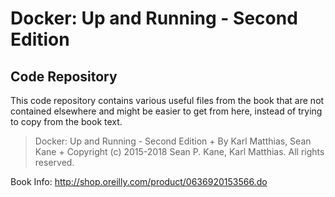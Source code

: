 # Docker: Up and Running - Second Edition
## Code Repository

This code repository contains various useful files from the book that are not contained elsewhere and might be easier to get from here, instead of trying to copy from the book text.

> Docker: Up and Running - Second Edition +
> By Karl Matthias, Sean Kane +
> Copyright (c) 2015-2018 Sean P. Kane, Karl Matthias. All rights reserved.

Book Info: http://shop.oreilly.com/product/0636920153566.do
